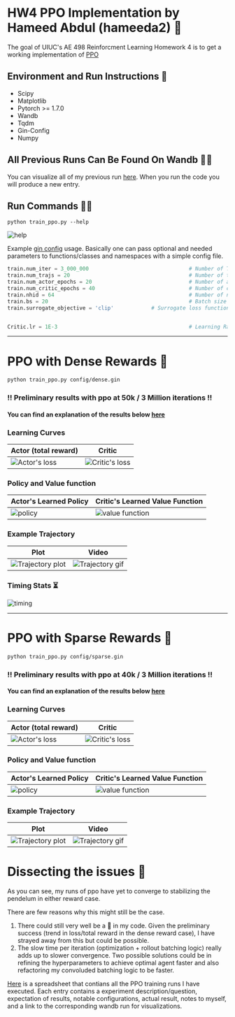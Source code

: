 # HW4 PPO Implementation  by Hameed Abdul (hameeda2) :robot:
The goal of UIUC's AE 498 Reinforcment Learning Homework 4 is to get a working implementation of [PPO][ppo]

## Environment and Run Instructions :scroll:
- Scipy
- Matplotlib
- Pytorch >= 1.7.0
- Wandb
- Tqdm
- Gin-Config
- Numpy

## All Previous Runs Can Be Found On Wandb :sauna_man:
You can visualize all of my previous run [here][wandb]. When you run the code you will produce a new entry.

## Run Commands :running_man:
`python train_ppo.py --help`

![help]

Example [gin config][gin] usage. Basically one can pass optional and needed parameters to functions/classes and namespaces with a simple config file.

```python
train.num_iter = 3_000_000                                # Number of Training Iterations
train.num_trajs = 20                                      # Number of trajectories in batch 
train.num_actor_epochs = 20                               # Number of actor optimization steps each iteration
train.num_critic_epochs = 40                              # Number of critic optimization steps each iteration
train.nhid = 64                                           # Number of neurons in each hidden layer
train.bs = 20                                             # Batch size 
train.surrogate_objective = 'clip'			  # Surrogate loss function to use


Critic.lr = 1E-3                                          # Learning Rate for critic
```

---
# PPO with Dense Rewards :curling_stone:

```bash
python train_ppo.py config/dense.gin
```

### :bangbang: Preliminary results with ppo at 50k / 3 Million iterations :bangbang:
#### You can find an explanation of the results below [here](#dissecting-the-issues-microscope)

### Learning Curves
Actor (total reward) | Critic 
-|-
![Actor's loss][actor_lr] | ![Critic's loss][critic_lr]


### Policy and Value function
Actor's Learned Policy | Critic's Learned Value Function
-|-
![policy][policy] | ![value function][value]

### Example Trajectory
Plot | Video
-|-
![Trajectory plot][traj_plot] | ![Trajectory gif][traj_gif]

### Timing Stats :hourglass_flowing_sand:
![timing][timing]

---
# PPO with Sparse Rewards :rat:
```bash
python train_ppo.py config/sparse.gin
```

### :bangbang: Preliminary results with ppo at 40k / 3 Million iterations :bangbang:
#### You can find an explanation of the results below [here](#dissecting-the-issues-microscope)

### Learning Curves
Actor (total reward) | Critic 
-|-
![Actor's loss][actor_lr_sparse] | ![Critic's loss][critic_lr_sparse]


### Policy and Value function
Actor's Learned Policy | Critic's Learned Value Function
-|-
![policy][policy_sparse] | ![value function][value_sparse]

### Example Trajectory
Plot | Video
-|-
![Trajectory plot][traj_plot_sparse] | ![Trajectory gif][traj_gif_sparse]



# Dissecting the issues :microscope:
As you can see, my runs of ppo have yet to converge to stabilizing the pendelum in either reward case.

There are few reasons why this  might still be the case. 
1. There could still very well be a :bug: in my code. Given the preliminary success (trend in loss/total reward in the dense reward case), I have strayed away from this but could be possible.
2. The slow time per iteration (optimization + rollout batching logic) really adds up to slower convergence. Two possible solutions could be in refining the hyperparameters to achieve optimal agent faster and also refactoring my convoluded batching logic to be faster.

[Here][exp_log] is a spreadsheet that contians all the PPO training runs I have executed. Each entry contains a experiment description/question, expectation of results, notable configurations, actual result, notes to myself, and a link to the corresponding wandb run for visualizations. 

[ppo]: https://arxiv.org/pdf/1707.06347.pdf
[wandb]: https://wandb.ai/hammania689/ppo
[wandb_plug]: https://i.imgur.com/598Cal4.png
[help]: https://i.imgur.com/M03WYDp.png
[gin]: https://github.com/google/gin-config

[exp_log]: https://docs.google.com/spreadsheets/d/1BVPCyfK5TexD5LAe0LPDB3PJRFcznTaQ3beAMGie7xo/edit?usp=sharing

<!--Preliminary results go back and update-->
[traj_gif]: https://i.imgur.com/hmAqEbW.gif
[traj_plot]: https://i.imgur.com/VHYMuZt.png
[policy]: https://imgur.com/2oKYjwE.png
[value]: https://i.imgur.com/n16oTh0.png
[actor_lr]: https://i.imgur.com/Dg0pkYV.png
[critic_lr]: https://i.imgur.com/ffBDq8m.png 
[timing]: https://i.imgur.com/gAk2Nc1.png


[traj_gif_sparse]: https://i.imgur.com/mdnoUu6.gif
[traj_plot_sparse]: https://i.imgur.com/YtQTZoR.png
[policy_sparse]: https://i.imgur.com/cG2wtSg.png
[value_sparse]: https://i.imgur.com/ZLohauP.png
[actor_lr_sparse]: https://i.imgur.com/HHPoRB1.png
[critic_lr_sparse]: https://i.imgur.com/YMNSjfS.png
